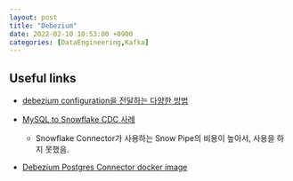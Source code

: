 ```yaml
---
layout: post
title: "Debezium"
date: 2022-02-10 10:53:00 +0900
categories: [DataEngineering,Kafka]
---
```


## Useful links

- [debezium configuration을 전달하는 다양한 방법](https://strimzi.io/blog/2021/07/22/using-kubernetes-config-provider-to-load-data-from-secrets-and-config-maps/)

- [MySQL to Snowflake CDC 사례](https://medium.com/vimeo-engineering-blog/debezium-event-flattening-with-sql-in-snowflake-b0e8397cfac2)

    - Snowflake Connector가 사용하는 Snow Pipe의 비용이 높아서, 사용을 하지 못했음.

- [Debezium Postgres Connector docker image](https://github.com/debezium/debezium-examples/blob/main/outbox/debezium-strimzi/Dockerfile)
